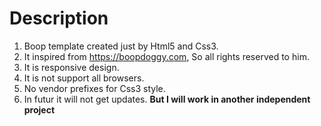 # Description
1. Boop template created just by Html5 and Css3.
1. It inspired from https://boopdoggy.com, So all rights reserved to him.
1. It is responsive design.
1. It is not support all browsers.
1. No vendor prefixes for Css3 style.
1. In futur it will not get updates. **But I will work in another independent project**
